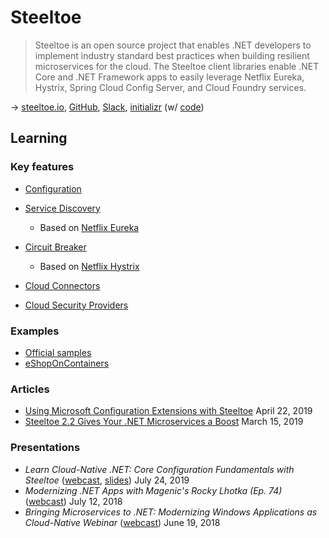 # Steeltoe

> Steeltoe is an open source project that enables .NET developers to implement industry standard best practices when building resilient microservices for the cloud. The Steeltoe client libraries enable .NET Core and .NET Framework apps to easily leverage Netflix Eureka, Hystrix, Spring Cloud Config Server, and Cloud Foundry services.

→ [steeltoe.io](https://steeltoe.io/), [GitHub](https://github.com/SteeltoeOSS), [Slack](https://slack.steeltoe.io/), [initializr](http://start.steeltoe.io/) (w/ [code](https://github.com/steeltoeoss-incubator/steeltoe-initializr))

## Learning

### Key features

- [Configuration](https://steeltoe.io/docs/steeltoe-configuration/)

- [Service Discovery](https://steeltoe.io/docs/steeltoe-discovery/)

  - Based on [Netflix Eureka](https://github.com/Netflix/eureka/wiki)

- [Circuit Breaker](https://steeltoe.io/docs/steeltoe-circuitbreaker/)

  - Based on [Netflix Hystrix](https://github.com/Netflix/Hystrix/wiki)

- [Cloud Connectors](https://steeltoe.io/docs/steeltoe-connectors/)

- [Cloud Security Providers](https://steeltoe.io/docs/steeltoe-security/)

### Examples

- [Official samples](https://github.com/SteeltoeOSS/Samples/blob/master/README.md)
- [eShopOnContainers](https://github.com/SteeltoeOSS/eShopOnContainers)

### Articles

- [Using Microsoft Configuration Extensions with Steeltoe](https://content.pivotal.io/dotnet/using-microsoft-configuration-extensions-with-steeltoe) April 22, 2019
- [Steeltoe 2.2 Gives Your .NET Microservices a Boost](https://content.pivotal.io/blog/steeltoe-2-2-gives-your-net-microservices-a-boost) March 15, 2019

### Presentations

- _Learn Cloud-Native .NET: Core Configuration Fundamentals with Steeltoe_ ([webcast](https://www.brighttalk.com/webcast/14883/363276), [slides](https://www.slideshare.net/Pivotal/learn-cloudnative-net-core-configuration-fundamentals-with-steeltoe)) July 24, 2019
- _Modernizing .NET Apps with Magenic's Rocky Lhotka (Ep. 74)_ ([webcast](https://content.pivotal.io/magenic/modernizing-net-apps-with-magenics-rocky-lhotka-ep-74)) July 12, 2018
- _Bringing Microservices to .NET: Modernizing Windows Applications as Cloud-Native Webinar_ ([webcast](https://content.pivotal.io/dotnet/jul-19-bringing-microservices-to-net-modernizing-windows-applications-as-cloud-native-webinar)) June 19, 2018
